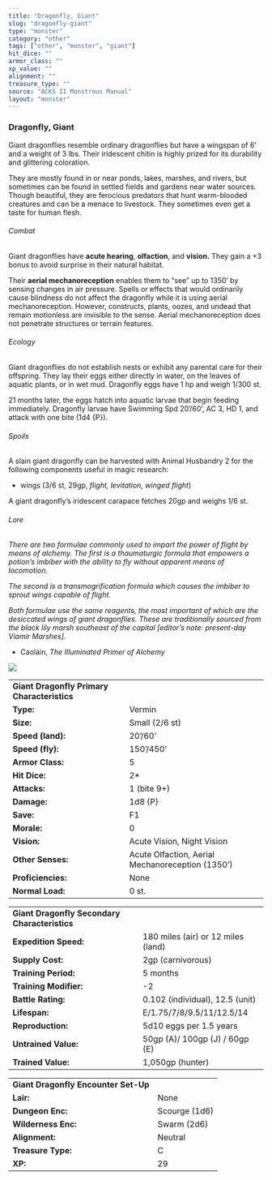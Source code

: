 ```yaml
---
title: "Dragonfly, Giant"
slug: "dragonfly-giant"
type: "monster"
category: "other"
tags: ["other", "monster", "giant"]
hit_dice: ""
armor_class: ""
xp_value: ""
alignment: ""
treasure_type: ""
source: "ACKS II Monstrous Manual"
layout: "monster"
---
```


### Dragonfly, Giant

Giant dragonflies resemble ordinary dragonflies but have a wingspan of 6’ and a weight of 3 lbs.
Their iridescent chitin is highly prized for its durability and glittering coloration.

They are mostly found in or near ponds, lakes, marshes, and rivers, but sometimes can be found in
settled fields and gardens near water sources. Though beautiful, they are ferocious predators that
hunt warm-blooded creatures and can be a menace to livestock. They sometimes even get a taste for
human flesh.

###### Combat

Giant dragonflies have **acute hearing**, **olfaction**, and **vision.** They gain a +3 bonus to
avoid surprise in their natural habitat.

Their **aerial mechanoreception** enables them to “see” up to 1350’ by sensing changes in air
pressure. Spells or effects that would ordinarily cause blindness do not affect the dragonfly while
it is using aerial mechanoreception. However, constructs, plants, oozes, and undead that remain
motionless are invisible to the sense. Aerial mechanoreception does not penetrate structures or
terrain features.

###### Ecology

Giant dragonflies do not establish nests or exhibit any parental care for their offspring. They lay
their eggs either directly in water, on the leaves of aquatic plants, or in wet mud. Dragonfly eggs
have 1 hp and weigh 1/300 st.

21 months later, the eggs hatch into aquatic larvae that begin feeding immediately. Dragonfly
larvae have Swimming Spd 20’/60’, AC 3, HD 1, and attack with one bite (1d4 {P}).

###### Spoils

A slain giant dragonfly can be harvested with Animal Husbandry 2 for the following components
useful in magic research:

* wings (3/6 st, 29gp, *flight, levitation, winged flight*)

A giant dragonfly’s iridescent carapace fetches 20gp and weighs 1/6 st.

###### Lore

*There are two formulae commonly used to impart the power of flight by means of alchemy. The first
is a thaumaturgic formula that empowers a potion’s imbiber with the ability to fly without apparent
means of locomotion.*

*The second is a transmogrification formula which causes the imbiber to sprout wings capable of
flight.*

*Both formulae use the same reagents, the most important of which are the desiccated wings of giant
dragonflies. These are traditionally sourced from the black lily marsh southeast of the capital
[editor’s note: present-day Viamir Marshes].*

* Caoláin, *The Illuminated Primer of Alchemy*

![](data:image/png;base64...)

|  |  |
| --- | --- |
| **Giant Dragonfly Primary Characteristics** | |
| **Type:** | Vermin |
| **Size:** | Small (2/6 st) |
| **Speed (land):** | 20’/60’ |
| **Speed (fly):** | 150’/450’ |
| **Armor Class:** | 5 |
| **Hit Dice:** | 2\* |
| **Attacks:** | 1 (bite 9+) |
| **Damage:** | 1d8 {P} |
| **Save:** | F1 |
| **Morale:** | 0 |
| **Vision:** | Acute Vision, Night Vision |
| **Other Senses:** | Acute Olfaction, Aerial Mechanoreception (1350’) |
| **Proficiencies:** | None |
| **Normal Load:** | 0 st. |

|  |  |
| --- | --- |
| **Giant Dragonfly Secondary Characteristics** | |
| **Expedition Speed:** | 180 miles (air) or 12 miles (land) |
| **Supply Cost:** | 2gp (carnivorous) |
| **Training Period:** | 5 months |
| **Training Modifier:** | -2 |
| **Battle Rating:** | 0.102 (individual), 12.5 (unit) |
| **Lifespan:** | E/1.75/7/8/9.5/11/12.5/14 |
| **Reproduction:** | 5d10 eggs per 1.5 years |
| **Untrained Value:** | 50gp (A)/ 100gp (J) / 60gp (E) |
| **Trained Value:** | 1,050gp (hunter) |

|  |  |
| --- | --- |
| **Giant Dragonfly Encounter Set-Up** | |
| **Lair:** | None |
| **Dungeon Enc:** | Scourge (1d6) |
| **Wilderness Enc:** | Swarm (2d6) |
| **Alignment:** | Neutral |
| **Treasure Type:** | C |
| **XP:** | 29 |
